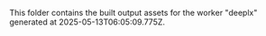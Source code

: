 This folder contains the built output assets for the worker "deeplx" generated at 2025-05-13T06:05:09.775Z.